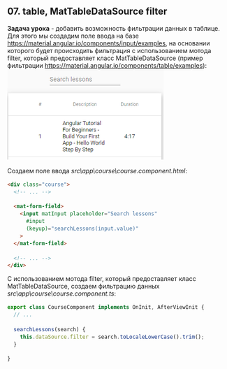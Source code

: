 ## 07. table, MatTableDataSource filter

**Задача урока** - добавить возможность фильтрации данных в таблице. Для этого мы создадим поле ввода на базе https://material.angular.io/components/input/examples, на основании которого будет происходить фильтрация с использованием мотода filter, который предоставляет класс MatTableDataSource (пример фильтрации https://material.angular.io/components/table/examples):     
![](./imgs/07.1.png)    

Создаем поле ввода *src\app\course\course.component.html*:
```html
<div class="course">
  <!-- ... -->

  <mat-form-field>
    <input matInput placeholder="Search lessons"
      #input
      (keyup)="searchLessons(input.value)"
    >
  </mat-form-field>

  <!-- ... -->
</div>

```

С использованием мотода filter, который предоставляет класс MatTableDataSource, создаем фильтрацию данных *src\app\course\course.component.ts*:
```js
export class CourseComponent implements OnInit, AfterViewInit {
  // ...

  searchLessons(search) {
    this.dataSource.filter = search.toLocaleLowerCase().trim();
  }

}
```
